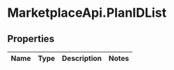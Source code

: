 # MarketplaceApi.PlanIDList

## Properties
Name | Type | Description | Notes
------------ | ------------- | ------------- | -------------


